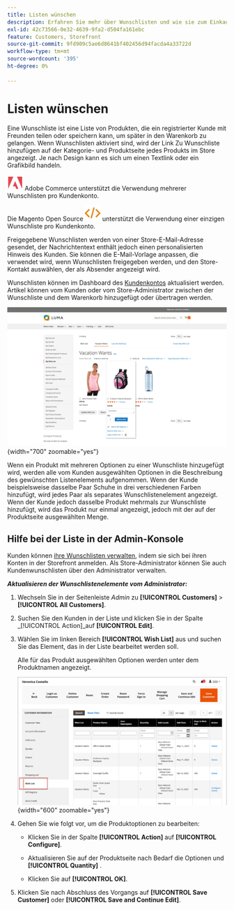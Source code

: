 ```yaml
---
title: Listen wünschen
description: Erfahren Sie mehr über Wunschlisten und wie sie zum Einkaufserlebnis beitragen und mehr Umsatz erzielen können.
exl-id: 42c73566-0e32-4639-9fa2-d504fa161ebc
feature: Customers, Storefront
source-git-commit: 9fd909c5ae6d8641bf402456d94facda4a33722d
workflow-type: tm+mt
source-wordcount: '395'
ht-degree: 0%

---
```


# Listen wünschen

Eine Wunschliste ist eine Liste von Produkten, die ein registrierter Kunde mit Freunden teilen oder speichern kann, um später in den Warenkorb zu gelangen. Wenn Wunschlisten aktiviert sind, wird der Link Zu Wunschliste hinzufügen auf der Kategorie- und Produktseite jedes Produkts im Store angezeigt. Je nach Design kann es sich um einen Textlink oder ein Grafikbild handeln.

![Adobe Commerce](../assets/adobe-logo.svg) Adobe Commerce unterstützt die Verwendung mehrerer Wunschlisten pro Kundenkonto.

Die Magento Open Source ![Magento Open Source](../assets/open-source.svg) unterstützt die Verwendung einer einzigen Wunschliste pro Kundenkonto.

Freigegebene Wunschlisten werden von einer Store-E-Mail-Adresse gesendet, der Nachrichtentext enthält jedoch einen personalisierten Hinweis des Kunden. Sie können die E-Mail-Vorlage anpassen, die verwendet wird, wenn Wunschlisten freigegeben werden, und den Store-Kontakt auswählen, der als Absender angezeigt wird.

Wunschlisten können im Dashboard des [Kundenkontos](../customers/account-dashboard.md) aktualisiert werden. Artikel können vom Kunden oder vom Store-Administrator zwischen der Wunschliste und dem Warenkorb hinzugefügt oder übertragen werden.

![Beispiel-Storefront - Meine Wunschliste](./assets/storefront-my-wishlist.png){width="700" zoomable="yes"}

Wenn ein Produkt mit mehreren Optionen zu einer Wunschliste hinzugefügt wird, werden alle vom Kunden ausgewählten Optionen in die Beschreibung des gewünschten Listenelements aufgenommen. Wenn der Kunde beispielsweise dasselbe Paar Schuhe in drei verschiedenen Farben hinzufügt, wird jedes Paar als separates Wunschlistenelement angezeigt. Wenn der Kunde jedoch dasselbe Produkt mehrmals zur Wunschliste hinzufügt, wird das Produkt nur einmal angezeigt, jedoch mit der auf der Produktseite ausgewählten Menge.

## Hilfe bei der Liste in der Admin-Konsole

Kunden können [ihre Wunschlisten verwalten](wishlist-storefront.md), indem sie sich bei ihren Konten in der Storefront anmelden. Als Store-Administrator können Sie auch Kundenwunschlisten über den Administrator verwalten.

**_Aktualisieren der Wunschlistenelemente vom Administrator:_**

1. Wechseln Sie in der Seitenleiste _Admin_ zu **[!UICONTROL Customers]** > **[!UICONTROL All Customers]**.

1. Suchen Sie den Kunden in der Liste und klicken Sie in der Spalte _[!UICONTROL Action]_auf **[!UICONTROL Edit]**.

1. Wählen Sie im linken Bereich **[!UICONTROL Wish List]** aus und suchen Sie das Element, das in der Liste bearbeitet werden soll.

   Alle für das Produkt ausgewählten Optionen werden unter dem Produktnamen angezeigt.

   ![Commerce Admin - Kundenwunschliste](./assets/customer-wishlist-edit-admin.png){width="600" zoomable="yes"}

1. Gehen Sie wie folgt vor, um die Produktoptionen zu bearbeiten:

   - Klicken Sie in der Spalte **[!UICONTROL Action]** auf **[!UICONTROL Configure]**.

   - Aktualisieren Sie auf der Produktseite nach Bedarf die Optionen und **[!UICONTROL Quantity]** .

   - Klicken Sie auf **[!UICONTROL OK]**.

1. Klicken Sie nach Abschluss des Vorgangs auf **[!UICONTROL Save Customer]** oder **[!UICONTROL Save and Continue Edit]**.
